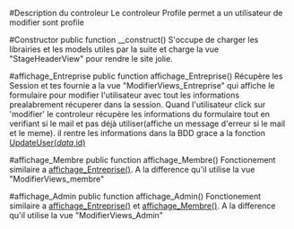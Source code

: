 #Description du controleur
Le controleur Profile permet a un utilisateur de modifier sont profile


#Constructor
	public function __construct()
S'occupe de charger les librairies et les models utiles par la suite et charge la vue "StageHeaderView" pour rendre le site jolie.

#affichage_Entreprise
	public function affichage_Entreprise()
Récupère les Session et tes fournie a la vue "ModifierViews_Entreprise" qui affiche le formulaire pour modifier l'utilisateur avec tout les informations prealabrement récuperer dans la session. Quand l'utilisateur click sur 'modifier' le controleur récupère les informations du formulaire tout en verifiant si le mail et pas déjà utiliser(affiche un message d'erreur si le mail et le meme). il rentre les informations dans la BDD grace a la fonction [UpdateUser($data,$id)](Modele.md#updateuser)

#affichage_Membre
	public function affichage_Membre()
Fonctionement similaire a [affichage_Entreprise()](Profile.md#affichage_entreprise). A la difference qu'il utilise la vue "ModifierViews_membre"

#affichage_Admin
	 public function affichage_Admin()
Fonctionement similaire a [affichage_Entreprise()](Profile.md#affichage_entreprise) et [affichage_Membre()](Profile.md#affichage_Membre). A la difference qu'il utilise la vue "ModifierViews_Admin"
	

